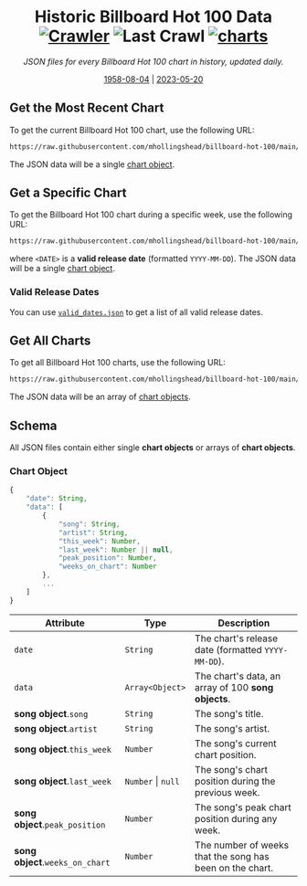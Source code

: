 
<h1 align="center">
    <div>Historic Billboard Hot 100 Data</div>
    <div>
        <a href="https://github.com/mhollingshead/billboard-hot-100/actions/workflows/crawler.yml"><img src="https://github.com/mhollingshead/billboard-hot-100/actions/workflows/crawler.yml/badge.svg" alt="Crawler" /></a>
        <a><img src="https://img.shields.io/static/v1?label=Last%20Crawl&message=22%20May%202023%2004%3A16%3A06&color=34D058&labelColor=333a41" alt="Last Crawl" /></a>
        <a href="https://github.com/mhollingshead/billboard-hot-100/tree/main/date"><img src="https://img.shields.io/static/v1?label=Charts&message=3381&color=blue&labelColor=333a41" alt="charts" /></a>
    </div>
</h1>

<p align="center">
    <i>JSON files for every Billboard Hot 100 chart in history, updated daily.</i>
</p>
<p align="center">
    <a href="https://raw.githubusercontent.com/mhollingshead/billboard-hot-100/main/date/1958-08-04.json">1958-08-04</a> | <a href="https://raw.githubusercontent.com/mhollingshead/billboard-hot-100/main/date/2023-05-20.json">2023-05-20</a>
</p>

## Get the Most Recent Chart

To get the current Billboard Hot 100 chart, use the following URL:

```html
https://raw.githubusercontent.com/mhollingshead/billboard-hot-100/main/recent.json
```

The JSON data will be a single [chart object](#chart-object).

## Get a Specific Chart

To get the Billboard Hot 100 chart during a specific week, use the following URL:

```html
https://raw.githubusercontent.com/mhollingshead/billboard-hot-100/main/date/<DATE>.json
```

where `<DATE>` is a **valid release date** (formatted `YYYY-MM-DD`). The JSON data will be a single [chart object](#chart-object).

### Valid Release Dates

You can use [`valid_dates.json`](https://raw.githubusercontent.com/mhollingshead/billboard-hot-100/main/valid_dates.json) to get a list of all valid release dates.

## Get All Charts

To get all Billboard Hot 100 charts, use the following URL:

```html
https://raw.githubusercontent.com/mhollingshead/billboard-hot-100/main/all.json
```

The JSON data will be an array of [chart objects](#chart-object).

## Schema

All JSON files contain either single **chart objects** or arrays of **chart objects**.

### Chart Object

```javascript
{
    "date": String,
    "data": [
        {
            "song": String,
            "artist": String,
            "this_week": Number,
            "last_week": Number || null,
            "peak_position": Number,
            "weeks_on_chart": Number
        },
        ...
    ]
}
```

| Attribute | Type | Description |
| --- | --- | --- |
| `date` | `String` | The chart's release date (formatted `YYYY-MM-DD`). |
| `data` | `Array<Object>` | The chart's data, an array of 100 **song objects**. |
| **song object**.`song` | `String` | The song's title. |
| **song object**.`artist` | `String` | The song's artist. |
| **song object**.`this_week` | `Number` | The song's current chart position. |
| **song object**.`last_week` | `Number` \| `null` | The song's chart position during the previous week. |
| **song object**.`peak_position` | `Number` | The song's peak chart position during any week. |
| **song object**.`weeks_on_chart` | `Number` | The number of weeks that the song has been on the chart. |
